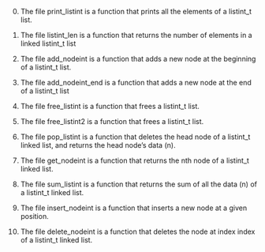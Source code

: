 0. The file print_listint is a function that prints all the elements of a listint_t list.

1. The file listint_len is a function that returns the number of elements in a linked listint_t list

2. The file add_nodeint is a function that adds a new node at the beginning of a listint_t list.

3. The file add_nodeint_end is a function that adds a new node at the end of a listint_t list

4. The file free_listint is a function that frees a listint_t list.

5. The file free_listint2 is a function that frees a listint_t list.

6. The file pop_listint is a function that deletes the head node of a listint_t linked list,
   and returns the head node’s data (n).

7. The file get_nodeint is a function that returns the nth node of a listint_t linked list.

8. The file sum_listint is a function that returns the sum of all the data (n) of a listint_t linked list.

9. The file insert_nodeint is a function that inserts a new node at a given position.

10. The file delete_nodeint is a function that deletes the node at index index of a listint_t linked list.


